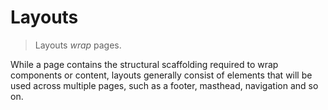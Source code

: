 # Layouts

> Layouts _wrap_ pages.

While a page contains the structural scaffolding required to wrap components or content, layouts generally consist of elements that will be used across multiple pages, such as a footer, masthead, navigation and so on.